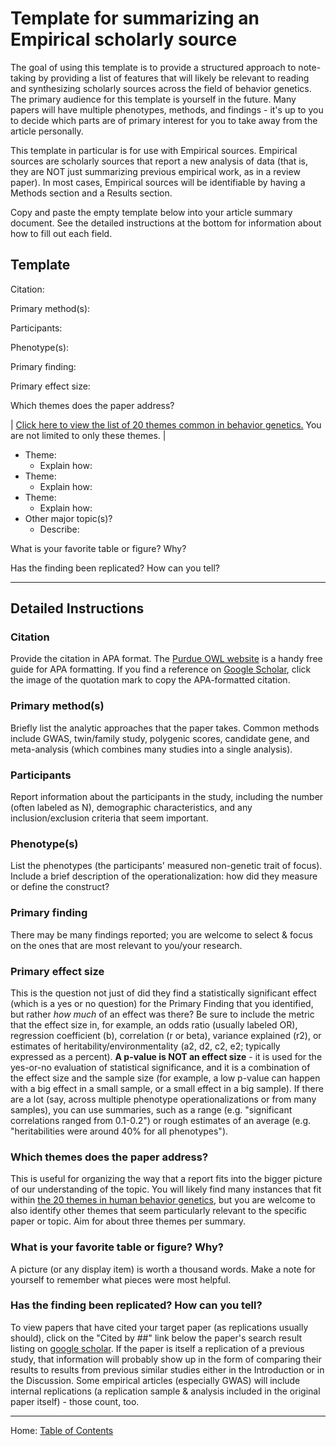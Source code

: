 # Template for summarizing an Empirical scholarly source

The goal of using this template is to provide a structured approach to note-taking by providing a list of features that will likely be relevant to reading and synthesizing scholarly sources across the field of behavior genetics. The primary audience for this template is yourself in the future. Many papers will have multiple phenotypes, methods, and findings - it's up to you to decide which parts are of primary interest for you to take away from the article personally.

This template in particular is for use with Empirical sources. Empirical sources are scholarly sources that report a new analysis of data (that is, they are NOT just summarizing previous empirical work, as in a review paper). In most cases, Empirical sources will be identifiable by having a Methods section and a Results section.

Copy and paste the empty template below into your article summary document. See the detailed instructions at the bottom for information about how to fill out each field.

## Template

Citation: 

Primary method(s): 

Participants: 

Phenotype(s): 

Primary finding:

Primary effect size:

Which themes does the paper address?

| [Click here to view the list of 20 themes common in behavior genetics.](../ch01/1.3_20_themes_in_behavior_genetics.md) You are not limited to only these themes. |

- Theme:
	- Explain how:
- Theme:
	- Explain how:
- Theme:
	- Explain how:
- Other major topic(s)?
	- Describe:

What is your favorite table or figure? Why?

Has the finding been replicated? How can you tell?

--------

## Detailed Instructions

### Citation

Provide the citation in APA format. The [Purdue OWL website](https://owl.purdue.edu/owl/research_and_citation/apa_style/apa_formatting_and_style_guide/reference_list_author_authors.html) is a handy free guide for APA formatting. If you find a reference on [Google Scholar](https://scholar.google.com/), click the image of the quotation mark to copy the APA-formatted citation.

### Primary method(s)

Briefly list the analytic approaches that the paper takes. Common methods include GWAS, twin/family study, polygenic scores, candidate gene, and meta-analysis (which combines many studies into a single analysis).

### Participants

Report information about the participants in the study, including the number (often labeled as N), demographic characteristics, and any inclusion/exclusion criteria that seem important.

### Phenotype(s)

List the phenotypes (the participants' measured non-genetic trait of focus). Include a brief description of the operationalization: how did they measure or define the construct?

### Primary finding

There may be many findings reported; you are welcome to select & focus on the ones that are most relevant to you/your research.

### Primary effect size

This is the question not just of did they find a statistically significant effect (which is a yes or no question) for the Primary Finding that you identified, but rather *how much* of an effect was there? Be sure to include the metric that the effect size in, for example, an odds ratio (usually labeled OR), regression coefficient (b), correlation (r or beta), variance explained (r2), or estimates of heritability/environmentality (a2, d2, c2, e2; typically expressed as a percent). **A p-value is NOT an effect size** - it is used for the yes-or-no evaluation of statistical significance, and it is a combination of the effect size and the sample size (for example, a low p-value can happen with a big effect in a small sample, or a small effect in a big sample). If there are a lot (say, across multiple phenotype operationalizations or from many samples), you can use summaries, such as a range (e.g. "significant correlations ranged from 0.1-0.2") or rough estimates of an average (e.g. "heritabilities were around 40% for all phenotypes").

### Which themes does the paper address?

This is useful for organizing the way that a report fits into the bigger picture of our understanding of the topic. You will likely find many instances that fit within [the 20 themes in human behavior genetics](../ch01/1.3_20_themes_in_behavior_genetics.md), but you are welcome to also identify other themes that seem particularly relevant to the specific paper or topic. Aim for about three themes per summary.

### What is your favorite table or figure? Why?

A picture (or any display item) is worth a thousand words. Make a note for yourself to remember what pieces were most helpful.

### Has the finding been replicated? How can you tell?

To view papers that have cited your target paper (as replications usually should), click on the "Cited by ##" link below the paper's search result listing on [google scholar](https://scholar.google.com/). If the paper is itself a replication of a previous study, that information will probably show up in the form of comparing their results to results from previous similar studies either in the Introduction or in the Discussion. Some empirical articles (especially GWAS) will include internal replications (a replication sample & analysis included in the original paper itself) - those count, too. 

------------------------------------------------

Home: [Table of Contents](../README.md)
